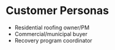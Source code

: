 # Customer Personas
- Residential roofing owner/PM
- Commercial/municipal buyer
- Recovery program coordinator
